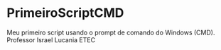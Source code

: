 # PrimeiroScriptCMD
Meu primeiro script usando o prompt de comando do Windows (CMD).  Professor Israel Lucania  ETEC
